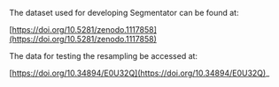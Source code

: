 The dataset used for developing Segmentator can be found at:

[https://doi.org/10.5281/zenodo.1117858](https://doi.org/10.5281/zenodo.1117858)

The data for testing the resampling be accessed at:

[https://doi.org/10.34894/E0U32Q](https://doi.org/10.34894/E0U32Q)_

